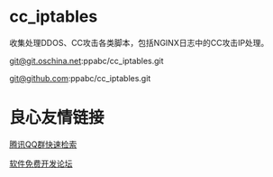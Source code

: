 cc_iptables
===========

收集处理DDOS、CC攻击各类脚本，包括NGINX日志中的CC攻击IP处理。


git@git.oschina.net:ppabc/cc_iptables.git

git@github.com:ppabc/cc_iptables.git


 # 良心友情链接

[腾讯QQ群快速检索](http://u.720life.cn/s/8cf73f7c)

[软件免费开发论坛](http://u.720life.cn/s/bbb01dc0)